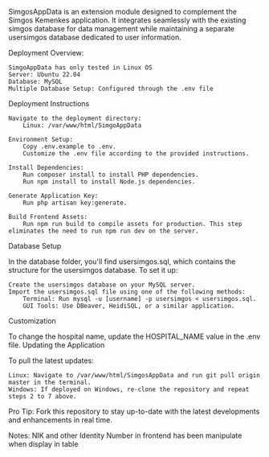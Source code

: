 SimgosAppData is an extension module designed to complement the Simgos Kemenkes application. It integrates seamlessly with the existing simgos database for data management while maintaining a separate usersimgos database dedicated to user information.

Deployment Overview:

    SimgoAppData has only tested in Linux OS
    Server: Ubuntu 22.04
    Database: MySQL
    Multiple Database Setup: Configured through the .env file

Deployment Instructions

    Navigate to the deployment directory:
        Linux: /var/www/html/SimgoAppData
        
    Environment Setup:
        Copy .env.example to .env.
        Customize the .env file according to the provided instructions.

    Install Dependencies:
        Run composer install to install PHP dependencies.
        Run npm install to install Node.js dependencies.

    Generate Application Key:
        Run php artisan key:generate.

    Build Frontend Assets:
        Run npm run build to compile assets for production. This step eliminates the need to run npm run dev on the server.

Database Setup

In the database folder, you'll find usersimgos.sql, which contains the structure for the usersimgos database. To set it up:

    Create the usersimgos database on your MySQL server.
    Import the usersimgos.sql file using one of the following methods:
        Terminal: Run mysql -u [username] -p usersimgos < usersimgos.sql.
        GUI Tools: Use DBeaver, HeidiSQL, or a similar application.

Customization

To change the hospital name, update the HOSPITAL_NAME value in the .env file.
Updating the Application

To pull the latest updates:

    Linux: Navigate to /var/www/html/SimgosAppData and run git pull origin master in the terminal.
    Windows: If deployed on Windows, re-clone the repository and repeat steps 2 to 7 above.

Pro Tip: Fork this repository to stay up-to-date with the latest developments and enhancements in real time.

Notes:
NIK and other Identity Number in frontend has been manipulate when display in table

